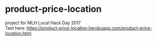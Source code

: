 # product-price-location
project for MLH Local Hack Day 2017  
Test here:
https://product-price-location.herokuapp.com/product-price-location.html
